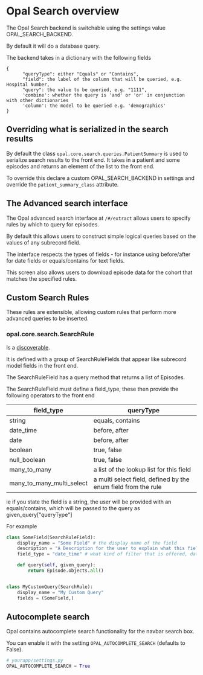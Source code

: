 # Opal Search overview

The Opal Search backend is switchable using the settings value OPAL_SEARCH_BACKEND.

By default it will do a database query.

The backend takes in a dictionary with the following fields

```
{
      "queryType": either "Equals" or "Contains",
      "field": the label of the column that will be queried, e.g. Hospital Number,
      "query": the value to be queried, e.g. "1111",
      'combine': whether the query is 'and' or 'or' in conjunction with other dictionaries
      'column': the model to be queried e.g. 'demographics'
}
```

## Overriding what is serialized in the search results
By default the class `opal.core.search.queries.PatientSummary` is used to serialize search results to the front end. It takes in a patient and some episodes and returns an element of the list to the front end.

To override this declare a custom OPAL_SEARCH_BACKEND in settings and
override the `patient_summary_class` attribute.


## The Advanced search interface

The Opal advanced search interface at `/#/extract` allows users to specify rules
by which to query for episodes.

By default this allows users to construct simple logical queries based on the
values of any subrecord field.

The interface respects the types of fields - for instance using before/after for
date fields or equals/contains for text fields.

This screen also allows users to download episode data for the cohort that matches
the specified rules.

## Custom Search Rules

These rules are extensible, allowing custom rules that perform more advanced
queries to be inserted.

### opal.core.search.SearchRule

Is a [discoverable](../guides/discoverable.md).

It is defined with a group of SearchRuleFields that appear like subrecord model
fields in the front end.

The SearchRuleField has a query method that returns a list of Episodes.

The SearchRuleField must define a field_type, these then provide the following
operators to the front end

|  field_type | queryType   |
|---|---|
|  string | equals, contains  |
|  date_time | before, after  |
|  date | before, after  |
|  boolean | true, false  |
|  null_boolean | true, false  |
|  many_to_many | a list of the lookup list for this field  |
|  many_to_many_multi_select | a multi select field, defined by the enum field from the rule  |

ie if you state the field is a string, the user will be provided with an
equals/contains, which will be passed to the query as given_query["queryType"]



For example

```python
class SomeField(SearchRuleField):
    display_name = "Some Field" # the display name of the field
    description = "A Description for the user to explain what this field means"
    field_type = "date_time" # what kind of filter that is offered, datetime will off before and after

    def query(self, given_query):
        return Episode.objects.all()


class MyCustomQuery(SearchRule):
    display_name = "My Custom Query"
    fields = (SomeField,)
```

## Autocomplete search

Opal contains autocomplete search functionality for the navbar search box.

You can enable it with the setting `OPAL_AUTOCOMPLETE_SEARCH` (defaults to False).

```python
# yourapp/settings.py
OPAL_AUTOCOMPLETE_SEARCH = True
```
